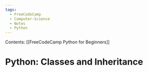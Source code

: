 ```yaml
---
tags:
  - FreeCodeCamp
  - Computer-Science
  - Notes
  - Python
---
```

Contents: [[FreeCodeCamp Python for Beginners]]
# Python: Classes and Inheritance